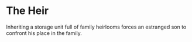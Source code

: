 # The Heir
Inheriting a storage unit full of family heirlooms forces an estranged son to confront his place in the family.
